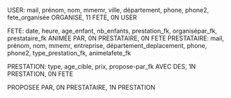 USER: mail, prénom, nom, mmemr, ville, département, phone, phone2, fete_organisée
ORGANISE, 11 FETE, 0N USER


FETE: date, heure, age_enfant, nb_enfants, prestation_fk, organisépar_fk, prestataire_fk
ANIMEE PAR, 0N PRESTATAIRE, 0N FETE
PRESTATAIRE: mail, prénom, nom, mmemr, entreprise, département_deplacement, phone, phone2, type_prestation_fk, animelafete_fk

PRESTATION: type, age_cible, prix, propose-par_fk
AVEC DES, 1N PRESTATION, 0N FETE

PROPOSEE PAR, 0N PRESTATAIRE, 1N PRESTATION